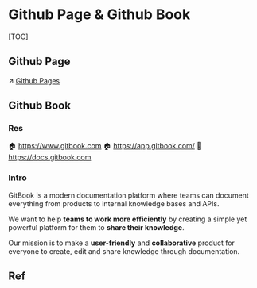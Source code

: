 # Github Page & Github Book

[TOC]



## Github Page
↗ [Github Pages](../../../Web%20Software%20Maintenance%20&%20Operations%20Management/🛬%20Web%20Software%20Deployment/Web%20Frontend%20Deployment/🐫%20PageHosting/Github%20Pages.md)



## Github Book
### Res
🏠 https://www.gitbook.com
🏠 https://app.gitbook.com/
📂 https://docs.gitbook.com


### Intro
GitBook is a modern documentation platform where teams can document everything from products to internal knowledge bases and APIs.

We want to help **teams to work more efficiently** by creating a simple yet powerful platform for them to **share their knowledge**.

Our mission is to make a **user-friendly** and **collaborative** product for everyone to create, edit and share knowledge through documentation.



## Ref

